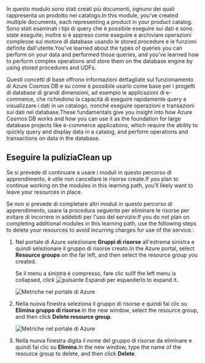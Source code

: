 <span data-ttu-id="529a6-101">In questo modulo sono stati creati più documenti, ognuno dei quali rappresenta un prodotto nel catalogo.</span><span class="sxs-lookup"><span data-stu-id="529a6-101">In this module, you've created multiple documents, each representing a product in your product catalog.</span></span> <span data-ttu-id="529a6-102">Sono stati esaminati i tipi di query che è possibile eseguire sui dati e sono state eseguite; inoltre si è appreso come eseguire e archiviare operazioni complesse sul motore di database usando le stored procedure e le funzioni definite dall'utente.</span><span class="sxs-lookup"><span data-stu-id="529a6-102">You've learned about the types of queries you can perform on your data and performed those queries, and you've learned how to perform complex operations and store them on the database engine by using stored procedures and UDFs.</span></span> 

<span data-ttu-id="529a6-103">Questi concetti di base offrono informazioni dettagliate sul funzionamento di Azure Cosmos DB e su come è possibile usarlo come base per i progetti di database di grandi dimensioni, ad esempio le applicazioni di e-commerce, che richiedono la capacità di eseguire rapidamente query e visualizzare i dati in un catalogo, nonché eseguire operazioni e transazioni sui dati nel database.</span><span class="sxs-lookup"><span data-stu-id="529a6-103">These fundamentals give you insight into how Azure Cosmos DB works and how you can use it as the foundation for large database projects like e-commerce applications, which require the ability to quickly query and display data in a catalog, and perform operations and transactions on data in the database.</span></span>

## <a name="clean-up"></a><span data-ttu-id="529a6-104">Eseguire la pulizia</span><span class="sxs-lookup"><span data-stu-id="529a6-104">Clean up</span></span>

<span data-ttu-id="529a6-105">Se si prevede di continuare a usare i moduli in questo percorso di apprendimento, è utile non cancellare le risorse create.</span><span class="sxs-lookup"><span data-stu-id="529a6-105">If you plan to continue working on the modules in this learning path, you'll likely want to leave your resources in place.</span></span>

<span data-ttu-id="529a6-106">Se non si prevede di completare altri moduli in questo percorso di apprendimento, usare la procedura seguente per eliminare le risorse per evitare di incorrere in addebiti per l'uso del servizio:</span><span class="sxs-lookup"><span data-stu-id="529a6-106">If you do not plan on completing additional modules in this learning path, use the following steps to delete your resources to avoid incurring charges for use of the service.:</span></span>

1. <span data-ttu-id="529a6-107">Nel portale di Azure selezionare **Gruppi di risorse** all'estrema sinistra e quindi selezionare il gruppo di risorse creato.</span><span class="sxs-lookup"><span data-stu-id="529a6-107">In the Azure portal, select **Resource groups** on the far left, and then select the resource group you created.</span></span>  

    <span data-ttu-id="529a6-108">Se il menu a sinistra è compresso, fare clic sul</span><span class="sxs-lookup"><span data-stu-id="529a6-108">If the left menu is collapsed, click</span></span> ![pulsante Espandi](../media-draft/5-javascript-programming/expand.png) <span data-ttu-id="529a6-110">per espanderlo.</span><span class="sxs-lookup"><span data-stu-id="529a6-110">to expand it.</span></span>

   ![Metriche nel portale di Azure](../media-draft/5-javascript-programming/delete-resources-select.png)

2. <span data-ttu-id="529a6-112">Nella nuova finestra seleziona il gruppo di risorse e quindi fai clic su **Elimina gruppo di risorse**.</span><span class="sxs-lookup"><span data-stu-id="529a6-112">In the new window, select the resource group, and then click **Delete resource group**.</span></span>

   ![Metriche nel portale di Azure](../media-draft/5-javascript-programming/delete-resources.png)

3. <span data-ttu-id="529a6-114">Nella nuova finestra digita il nome del gruppo di risorse da eliminare e quindi fai clic su **Elimina**.</span><span class="sxs-lookup"><span data-stu-id="529a6-114">In the new window, type the name of the resource group to delete, and then click **Delete**.</span></span>
